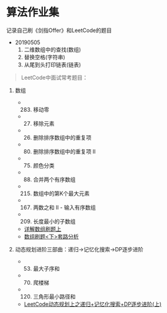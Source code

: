 # 算法作业集
记录自己刷《剑指Offer》和LeetCode的题目

+ 20190505
	1. 二维数组中的查找(数组)
	2. 替换空格(字符串)
	3. 从尾到头打印链表(链表)


>LeetCode中面试常考题目：
1. 数组
	+ 283. 移动零
	+ 27. 移除元素
	+ 26. 删除排序数组中的重复项
	+ 80. 删除排序数组中的重复项 II
	+ 75. 颜色分类
	+ 88. 合并两个有序数组
	+ 215. 数组中的第K个最大元素
	+ 167. 两数之和 II - 输入有序数组
	+ 209. 长度最小的子数组
	- [详解数组刷题上](https://mp.weixin.qq.com/s/S3nHUuXKyXR4WYui96hbUg)
	- [数组刷题<下>套路分析](https://mp.weixin.qq.com/s/fLo5Lc_LUkAcDZBSUiw2tA)

2. 动态规划进阶三部曲：递归->记忆化搜索->DP逐步进阶
	+ 53. 最大子序和
	+ 70. 爬楼梯
	+ 120. 三角形最小路径和
	- [LeetCode动态规划上之递归+记忆化搜索+DP逐步进阶(上)](https://mp.weixin.qq.com/s/JGW2eohpUcu-2e8c538xTA)
